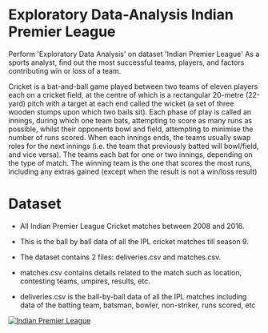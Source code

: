 # Exploratory Data-Analysis Indian Premier League

Perform 'Exploratory Data Analysis' on dataset 'Indian Premier League' As a sports analyst, find out the most successful teams, players, and factors contributing win or loss of a team.


Cricket is a bat-and-ball game played between two teams of eleven players each on a cricket field, at the centre of which is a rectangular 20-metre (22-yard) pitch with a target at each end called the wicket (a set of three wooden stumps upon which two bails sit). Each phase of play is called an innings, during which one team bats, attempting to score as many runs as possible, whilst their opponents bowl and field, attempting to minimise the number of runs scored. When each innings ends, the teams usually swap roles for the next innings (i.e. the team that previously batted will bowl/field, and vice versa). The teams each bat for one or two innings, depending on the type of match. The winning team is the one that scores the most runs, including any extras gained (except when the result is not a win/loss result)

# Dataset

  -  All Indian Premier League Cricket matches between 2008 and 2016.

  -  This is the ball by ball data of all the IPL cricket matches till season 9.

  -  The dataset contains 2 files: deliveries.csv and matches.csv.

  -  matches.csv contains details related to the match such as location, contesting teams, umpires, results, etc.

  -  deliveries.csv is the ball-by-ball data of all the IPL matches including data of the batting team, batsman, bowler, non-striker, runs scored, etc




[![Indian Premier League](https://img.youtube.com/vi/5rNB_MlCaPA/0.jpg)](https://www.youtube.com/watch?v=5rNB_MlCaPA)
